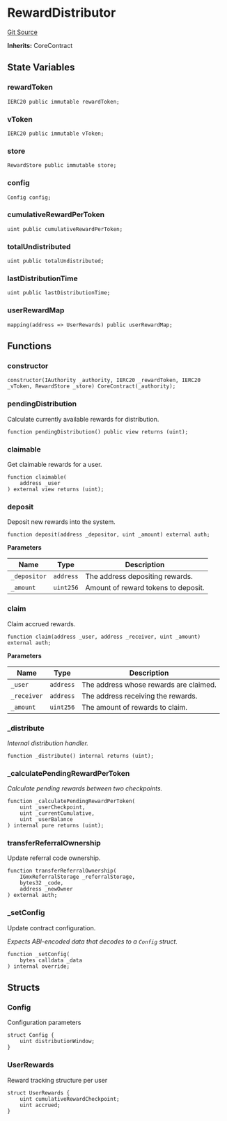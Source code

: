 # RewardDistributor
[Git Source](https://github.com/GMX-Blueberry-Club/puppet-contracts/blob/e5748352ed9f301367f1ad7b3c58fa7a54733d2c/src/tokenomics/RewardDistributor.sol)

**Inherits:**
CoreContract


## State Variables
### rewardToken

```solidity
IERC20 public immutable rewardToken;
```


### vToken

```solidity
IERC20 public immutable vToken;
```


### store

```solidity
RewardStore public immutable store;
```


### config

```solidity
Config config;
```


### cumulativeRewardPerToken

```solidity
uint public cumulativeRewardPerToken;
```


### totalUndistributed

```solidity
uint public totalUndistributed;
```


### lastDistributionTime

```solidity
uint public lastDistributionTime;
```


### userRewardMap

```solidity
mapping(address => UserRewards) public userRewardMap;
```


## Functions
### constructor


```solidity
constructor(IAuthority _authority, IERC20 _rewardToken, IERC20 _vToken, RewardStore _store) CoreContract(_authority);
```

### pendingDistribution

Calculate currently available rewards for distribution.


```solidity
function pendingDistribution() public view returns (uint);
```

### claimable

Get claimable rewards for a user.


```solidity
function claimable(
    address _user
) external view returns (uint);
```

### deposit

Deposit new rewards into the system.


```solidity
function deposit(address _depositor, uint _amount) external auth;
```
**Parameters**

|Name|Type|Description|
|----|----|-----------|
|`_depositor`|`address`|The address depositing rewards.|
|`_amount`|`uint256`|Amount of reward tokens to deposit.|


### claim

Claim accrued rewards.


```solidity
function claim(address _user, address _receiver, uint _amount) external auth;
```
**Parameters**

|Name|Type|Description|
|----|----|-----------|
|`_user`|`address`|The address whose rewards are claimed.|
|`_receiver`|`address`|The address receiving the rewards.|
|`_amount`|`uint256`|The amount of rewards to claim.|


### _distribute

*Internal distribution handler.*


```solidity
function _distribute() internal returns (uint);
```

### _calculatePendingRewardPerToken

*Calculate pending rewards between two checkpoints.*


```solidity
function _calculatePendingRewardPerToken(
    uint _userCheckpoint,
    uint _currentCumulative,
    uint _userBalance
) internal pure returns (uint);
```

### transferReferralOwnership

Update referral code ownership.


```solidity
function transferReferralOwnership(
    IGmxReferralStorage _referralStorage,
    bytes32 _code,
    address _newOwner
) external auth;
```

### _setConfig

Update contract configuration.

*Expects ABI-encoded data that decodes to a `Config` struct.*


```solidity
function _setConfig(
    bytes calldata _data
) internal override;
```

## Structs
### Config
Configuration parameters


```solidity
struct Config {
    uint distributionWindow;
}
```

### UserRewards
Reward tracking structure per user


```solidity
struct UserRewards {
    uint cumulativeRewardCheckpoint;
    uint accrued;
}
```

